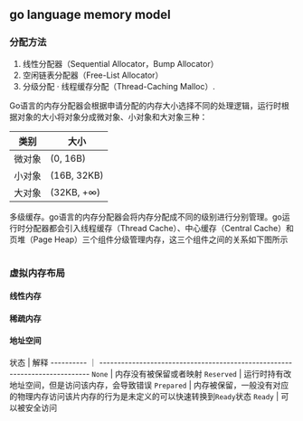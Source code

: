 ## go language memory model

### 分配方法
1. 线性分配器（Sequential Allocator，Bump Allocator）
2. 空闲链表分配器（Free-List Allocator）
3. 分级分配
  · 线程缓存分配（Thread-Caching Malloc）.
  

Go语言的内存分配器会根据申请分配的内存大小选择不同的处理逻辑，运行时根据对象的大小将对象分成微对象、小对象和大对象三种：
  
类别   | 大小
----- | -----
微对象 | (0, 16B) 
小对象 | (16B, 32KB)
大对象 | (32KB, +∞)

多级缓存。go语言的内存分配器会将内存分配成不同的级别进行分别管理。go运行时分配器都会引入线程缓存（Thread Cache）、中心缓存（Central Cache）和页堆（Page Heap）三个组件分级管理内存，这三个组件之间的关系如下图所示

![]()

### 虚拟内存布局
#### 线性内存

#### 稀疏内存

#### 地址空间
  状态      | 解释
---------- ｜ ---------------------------------------------------------------------------
`None`       | 内存没有被保留或者映射
`Reserved`   | 运行时持有改地址空间，但是访问该内存，会导致错误
`Prepared`   | 内存被保留，一般没有对应的物理内存访问该片内存的行为是未定义的可以快速转换到`Ready`状态
`Ready`      | 可以被安全访问

